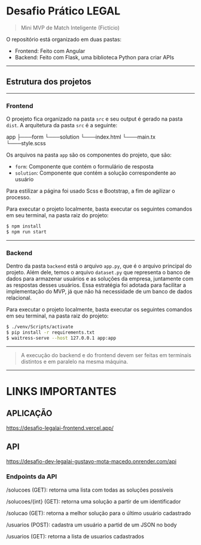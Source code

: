 # Desafio Prático LEGAL

> Mini MVP de Match Inteligente (Fictício)

O repositório está organizado em duas pastas:
- Frontend: Feito com Angular
- Backend: Feito com Flask, uma biblioteca Python para criar APIs

---

## Estrutura dos projetos

---

### Frontend

O proejeto fica organizado na pasta `src` e seu output é gerado na pasta `dist`.
A arquitetura da pasta `src` é a seguinte:

app
    ├───form
    └───solution
└───index.html
└───main.tx
└───style.scss

Os arquivos na pasta `app` são os componentes do projeto, que são:
- `form`: Componente que contém o formulário de resposta
- `solution`: Componente que contém a solução correspondente ao usuário

Para estilizar a página foi usado Scss e Bootstrap, a fim de agilizar o processo.

Para executar o projeto localmente, basta executar os seguintes comandos em seu terminal, na pasta raiz do projeto:

```bash
$ npm install
$ npm run start
```

---

### Backend

Dentro da pasta `backend` está o arquivo `app.py`, que é o arquivo principal do projeto. Além dele, temos o arquivo `dataset.py` que representa o banco de dados para armazenar usuários e as soluções da empresa, juntamente com as respostas desses usuários. Essa estratégia foi adotada para facilitar a implementação do MVP, já que não há necessidade de um banco de dados relacional.

Para executar o projeto localmente, basta executar os seguintes comandos em seu terminal, na pasta raiz do projeto:

```bash
$ ./venv/Scripts/activate
$ pip install -r requirements.txt
$ waitress-serve --host 127.0.0.1 app:app
```

---

> A execução do backend e do frontend devem ser feitas em terminais distintos e em paralelo na mesma máquina.

---

# LINKS IMPORTANTES

## APLICAÇÃO

https://desafio-legalai-frontend.vercel.app/

## API

https://desafio-dev-legalai-gustavo-mota-macedo.onrender.com/api

### Endpoints da API

/solucoes (GET): retorna uma lista com todas as soluções possíveis

/solucoes/{int} (GET): retorna uma solução a partir de um identificador

/solucao (GET): retorna a melhor solução para o último usuário cadastrado

/usuarios (POST): cadastra um usuário a partid de um JSON no body

/usuarios (GET): retorna a lista de usuarios cadastrados